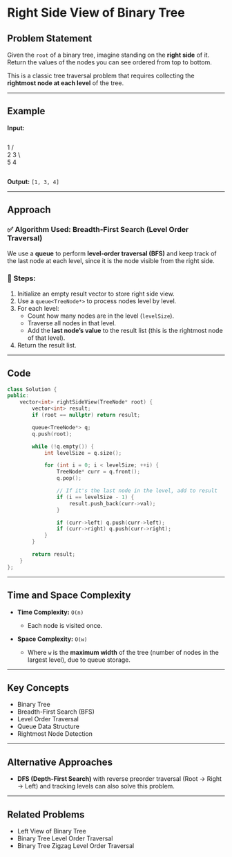
# Right Side View of Binary Tree

## Problem Statement

Given the `root` of a binary tree, imagine standing on the **right side** of it. Return the values of the nodes you can see ordered from top to bottom.

This is a classic tree traversal problem that requires collecting the **rightmost node at each level** of the tree.

---

## Example

**Input:**
```

```
   1
  / \
 2   3
  \   \
   5   4
```

````

**Output:** `[1, 3, 4]`

---

## Approach

### ✅ Algorithm Used: Breadth-First Search (Level Order Traversal)

We use a **queue** to perform **level-order traversal (BFS)** and keep track of the last node at each level, since it is the node visible from the right side.

### 🧠 Steps:
1. Initialize an empty result vector to store right side view.
2. Use a `queue<TreeNode*>` to process nodes level by level.
3. For each level:
   - Count how many nodes are in the level (`levelSize`).
   - Traverse all nodes in that level.
   - Add the **last node’s value** to the result list (this is the rightmost node of that level).
4. Return the result list.

---

## Code

```cpp
class Solution {
public:
    vector<int> rightSideView(TreeNode* root) {
        vector<int> result;
        if (root == nullptr) return result;

        queue<TreeNode*> q;
        q.push(root);

        while (!q.empty()) {
            int levelSize = q.size();

            for (int i = 0; i < levelSize; ++i) {
                TreeNode* curr = q.front();
                q.pop();

                // If it's the last node in the level, add to result
                if (i == levelSize - 1) {
                    result.push_back(curr->val);
                }

                if (curr->left) q.push(curr->left);
                if (curr->right) q.push(curr->right);
            }
        }

        return result;
    }
};
````

---

## Time and Space Complexity

* **Time Complexity:** `O(n)`

  * Each node is visited once.

* **Space Complexity:** `O(w)`

  * Where `w` is the **maximum width** of the tree (number of nodes in the largest level), due to queue storage.

---

## Key Concepts

* Binary Tree
* Breadth-First Search (BFS)
* Level Order Traversal
* Queue Data Structure
* Rightmost Node Detection

---

## Alternative Approaches

* **DFS (Depth-First Search)** with reverse preorder traversal (Root → Right → Left) and tracking levels can also solve this problem.

---

## Related Problems

* Left View of Binary Tree
* Binary Tree Level Order Traversal
* Binary Tree Zigzag Level Order Traversal

```
